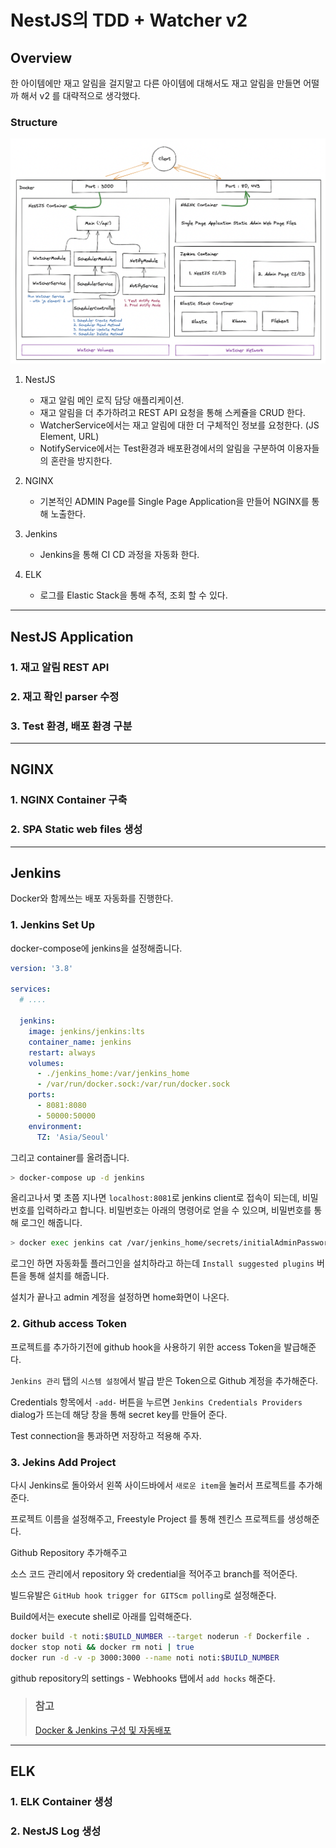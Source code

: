 # NestJS의 TDD + Watcher v2

## Overview

한 아이템에만 재고 알림을 걸지말고 다른 아이템에 대해서도 재고 알림을 만들면 어떨까 해서 v2 를 대략적으로 생각했다.

### Structure

![](./images/v2_overview.png)

1. NestJS

   - 재고 알림 메인 로직 담당 애플리케이션.
   - 재고 알림을 더 추가하려고 REST API 요청을 통해 스케쥴을 CRUD 한다.
   - WatcherService에서는 재고 알림에 대한 더 구체적인 정보를 요청한다. (JS Element, URL)
   - NotifyService에서는 Test환경과 배포환경에서의 알림을 구분하여 이용자들의 혼란을 방지한다.

2. NGINX

   - 기본적인 ADMIN Page를 Single Page Application을 만들어 NGINX를 통해 노출한다.

3. Jenkins

   - Jenkins을 통해 CI CD 과정을 자동화 한다.

4. ELK

   - 로그를 Elastic Stack을 통해 추적, 조회 할 수 있다.

<hr>

## NestJS Application

### 1. 재고 알림 REST API

### 2. 재고 확인 parser 수정

### 3. Test 환경, 배포 환경 구분

<hr>

## NGINX

### 1. NGINX Container 구축

### 2. SPA Static web files 생성

<hr>

## Jenkins

Docker와 함께쓰는 배포 자동화를 진행한다.

### 1. Jenkins Set Up

docker-compose에 jenkins을 설정해줍니다.

```yaml
version: '3.8'

services:
  # ....

  jenkins:
    image: jenkins/jenkins:lts
    container_name: jenkins
    restart: always
    volumes:
      - ./jenkins_home:/var/jenkins_home
      - /var/run/docker.sock:/var/run/docker.sock
    ports:
      - 8081:8080
      - 50000:50000
    environment:
      TZ: 'Asia/Seoul'
```

그리고 container를 올려줍니다.

```sh
> docker-compose up -d jenkins
```

올리고나서 몇 초쯤 지나면 `localhost:8081`로 jenkins client로 접속이 되는데, 비밀번호를 입력하라고 합니다. 비밀번호는 아래의 명령어로 얻을 수 있으며, 비밀번호를 통해 로그인 해줍니다.

```sh
> docker exec jenkins cat /var/jenkins_home/secrets/initialAdminPassword
```

로그인 하면 자동화툴 플러그인을 설치하라고 하는데 `Install suggested plugins` 버튼을 통해 설치를 해줍니다.

설치가 끝나고 admin 계정을 설정하면 home화면이 나온다.

### 2. Github access Token

프로젝트를 추가하기전에 github hook을 사용하기 위한 access Token을 발급해준다.

`Jenkins 관리` 탭의 `시스템 설정`에서 발급 받은 Token으로 Github 계정을 추가해준다.

Credentials 항목에서 `-add-` 버튼을 누르면 `Jenkins Credentials Providers` dialog가 뜨는데 해당 창을 통해 secret key를 만들어 준다.

Test connection을 통과하면 저장하고 적용해 주자.

### 3. Jekins Add Project

다시 Jenkins로 돌아와서 왼쪽 사이드바에서 `새로운 item`을 눌러서 프로젝트를 추가해 준다.

프로젝트 이름을 설정해주고, Freestyle Project 를 통해 젠킨스 프로젝트를 생성해준다.

Github Repository 추가해주고

소스 코드 관리에서 repository 와 credential을 적어주고 branch를 적어준다.

빌드유발은 `GitHub hook trigger for GITScm polling`로 설정해준다.

Build에서는 execute shell로 아래를 입력해준다.

```sh
docker build -t noti:$BUILD_NUMBER --target noderun -f Dockerfile .
docker stop noti && docker rm noti | true
docker run -d -v -p 3000:3000 --name noti noti:$BUILD_NUMBER
```

github repository의 settings - Webhooks 탭에서 `add hocks` 해준다.

> ### 참고
>
> [Docker & Jenkins 구성 및 자동배포](https://velog.io/@sdg9670/Jenkins-%EA%B5%AC%EC%84%B1-%EB%B0%8F-%EC%9E%90%EB%8F%99%EB%B0%B0%ED%8F%AC)

<hr>

## ELK

### 1. ELK Container 생성

### 2. NestJS Log 생성
